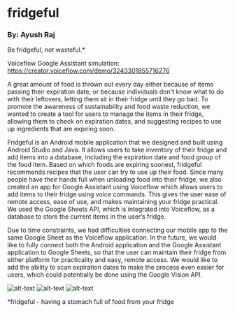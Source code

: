 # fridgeful
### By: Ayush Raj

Be fridgeful, not wasteful.*

Voiceflow Google Assistant simulation: https://creator.voiceflow.com/demo/3243301855716276

A great amount of food is thrown out every day either because of items passing their expiration date, or because individuals don't know what to do with their leftovers, letting them sit in their fridge until they go bad. To promote the awareness of sustainability and food waste reduction, we wanted to create a tool for users to manage the items in their fridge, allowing them to check on expiration dates, and suggesting recipes to use up ingredients that are expiring soon.

Fridgeful is an Android mobile application that we designed and built using Android Studio and Java. It allows users to take inventory of their fridge and add items into a database, including the expiration date and food group of the food item. Based on which foods are expiring soonest, fridgeful recommends recipes that the user can try to use up their food. Since many people have their hands full when unloading food into their fridge, we also created an app for Google Assistant using Voiceflow which allows users to add items to their fridge using voice commands. This gives the user ease of remote access, ease of use, and makes maintaining your fridge practical. We used the Google Sheets API, which is integrated into Voiceflow, as a database to store the current items in the user’s fridge.

Due to time constraints, we had difficulties connecting our mobile app to the same Google Sheet as the Voiceflow application. In the future, we would like to fully connect both the Android application and the Google Assistant application to Google Sheets, so that the user can maintain their fridge from either platform for practicality and easy, remote access. We would like to add the ability to scan expiration dates to make the process even easier for users, which could potentially be done using the Google Vision API.


![alt-text](https://he-s3.s3.amazonaws.com/media/sprint/ellehacks-2020/team/783012/1f58921screenshot_1580656428.png)
![alt-text](https://he-s3.s3.amazonaws.com/media/sprint/ellehacks-2020/team/783012/585c874screenshot_1580656606.png)
![alt-text](https://he-s3.s3.amazonaws.com/media/sprint/ellehacks-2020/team/783012/682eda2screenshot_1580656612.png)


*fridgeful - having a stomach full of food from your fridge
